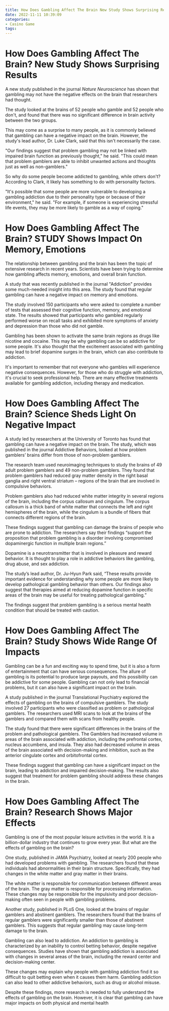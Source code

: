 ```yaml
---
title: How Does Gambling Affect The Brain New Study Shows Surprising Results 
date: 2022-11-11 10:39:09
categories:
- Casino Game
tags:
---
```



#  How Does Gambling Affect The Brain? New Study Shows Surprising Results 

A new study published in the journal <em>Nature Neuroscience</em> has shown that gambling may not have the negative effects on the brain that researchers had thought.

The study looked at the brains of 52 people who gamble and 52 people who don't, and found that there was no significant difference in brain activity between the two groups.

This may come as a surprise to many people, as it is commonly believed that gambling can have a negative impact on the brain. However, the study's lead author, Dr. Luke Clark, said that this isn't necessarily the case.

"Our findings suggest that problem gambling may not be linked with impaired brain function as previously thought," he said. "This could mean that problem gamblers are able to inhibit unwanted actions and thoughts just as well as non-gamblers."

So why do some people become addicted to gambling, while others don't? According to Clark, it likely has something to do with personality factors.

"It's possible that some people are more vulnerable to developing a gambling addiction due to their personality type or because of their environment," he said. "For example, if someone is experiencing stressful life events, they may be more likely to gamble as a way of coping."

#  How Does Gambling Affect The Brain? STUDY Shows Impact On Memory, Emotions 

The relationship between gambling and the brain has been the topic of extensive research in recent years. Scientists have been trying to determine how gambling affects memory, emotions, and overall brain function.

A study that was recently published in the journal "Addiction" provides some much-needed insight into this area. The study found that regular gambling can have a negative impact on memory and emotions.

The study involved 150 participants who were asked to complete a number of tests that assessed their cognitive function, memory, and emotional state. The results showed that participants who gambled regularly performed worse on recall tasks and exhibited more symptoms of anxiety and depression than those who did not gamble.

Gambling has been shown to activate the same brain regions as drugs like nicotine and cocaine. This may be why gambling can be so addictive for some people. It's also thought that the excitement associated with gambling may lead to brief dopamine surges in the brain, which can also contribute to addiction.

It's important to remember that not everyone who gambles will experience negative consequences. However, for those who do struggle with addiction, it's crucial to seek professional help. There are many effective treatments available for gambling addiction, including therapy and medication.

#  How Does Gambling Affect The Brain? Science Sheds Light On Negative Impact 

A study led by researchers at the University of Toronto has found that gambling can have a negative impact on the brain. The study, which was published in the journal Addictive Behaviors, looked at how problem gamblers’ brains differ from those of non-problem gamblers.

The research team used neuroimaging techniques to study the brains of 49 adult problem gamblers and 49 non-problem gamblers. They found that problem gamblers had reduced gray matter density in the right basal ganglia and right ventral striatum – regions of the brain that are involved in compulsive behaviors.

 Problem gamblers also had reduced white matter integrity in several regions of the brain, including the corpus callosum and cingulum. The corpus callosum is a thick band of white matter that connects the left and right hemispheres of the brain, while the cingulum is a bundle of fibers that connects different regions of the brain.

These findings suggest that gambling can damage the brains of people who are prone to addiction. The researchers say their findings “support the proposition that problem gambling is a disorder involving compromised dopaminergic function in multiple brain regions.”

Dopamine is a neurotransmitter that is involved in pleasure and reward behavior. It is thought to play a role in addictive behaviors like gambling, drug abuse, and sex addiction.

The study’s lead author, Dr. Ju-Hyun Park said, “These results provide important evidence for understanding why some people are more likely to develop pathological gambling behavior than others. Our findings also suggest that therapies aimed at reducing dopamine function in specific areas of the brain may be useful for treating pathological gambling.”

The findings suggest that problem gambling is a serious mental health condition that should be treated with caution.

#  How Does Gambling Affect The Brain? Study Shows Wide Range Of Impacts 

Gambling can be a fun and exciting way to spend time, but it is also a form of entertainment that can have serious consequences. The allure of gambling is its potential to produce large payouts, and this possibility can be addictive for some people. Gambling can not only lead to financial problems, but it can also have a significant impact on the brain.

A study published in the journal Translational Psychiatry explored the effects of gambling on the brains of compulsive gamblers. The study involved 27 participants who were classified as problem or pathological gamblers. The researchers used MRI scans to look at the brains of the gamblers and compared them with scans from healthy people.

The study found that there were significant differences in the brains of the problem and pathological gamblers. The Gamblers had increased volume in areas of the brain associated with addiction, including the prefrontal cortex, nucleus accumbens, and insula. They also had decreased volume in areas of the brain associated with decision-making and inhibition, such as the anterior cingulate cortex and orbitofrontal cortex.

These findings suggest that gambling can have a significant impact on the brain, leading to addiction and impaired decision-making. The results also suggest that treatment for problem gambling should address these changes in the brain.

#  How Does Gambling Affect The Brain? Research Shows Major Effects

Gambling is one of the most popular leisure activities in the world. It is a billion-dollar industry that continues to grow every year. But what are the effects of gambling on the brain?

One study, published in JAMA Psychiatry, looked at nearly 200 people who had developed problems with gambling. The researchers found that these individuals had abnormalities in their brain structure. Specifically, they had changes in the white matter and gray matter in their brains.

The white matter is responsible for communication between different areas of the brain. The gray matter is responsible for processing information. These changes may be responsible for the impulsivity and poor decision-making often seen in people with gambling problems.

Another study, published in PLoS One, looked at the brains of regular gamblers and abstinent gamblers. The researchers found that the brains of regular gamblers were significantly smaller than those of abstinent gamblers. This suggests that regular gambling may cause long-term damage to the brain.

Gambling can also lead to addiction. An addiction to gambling is characterized by an inability to control betting behavior, despite negative consequences. Studies have shown that gambling addiction is associated with changes in several areas of the brain, including the reward center and decision-making center.

These changes may explain why people with gambling addiction find it so difficult to quit betting even when it causes them harm. Gambling addiction can also lead to other addictive behaviors, such as drug or alcohol misuse.

Despite these findings, more research is needed to fully understand the effects of gambling on the brain. However, it is clear that gambling can have major impacts on both physical and mental health